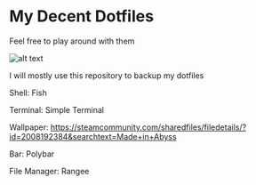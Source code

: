 # My Decent Dotfiles
Feel free to play around with them


![alt text](https://i.imgur.com/hFN1Efs.jpg)

I will mostly use this repository to backup my dotfiles

Shell: Fish

Terminal: Simple Terminal

Wallpaper: https://steamcommunity.com/sharedfiles/filedetails/?id=2008192384&searchtext=Made+in+Abyss

Bar: Polybar

File Manager: Rangee
